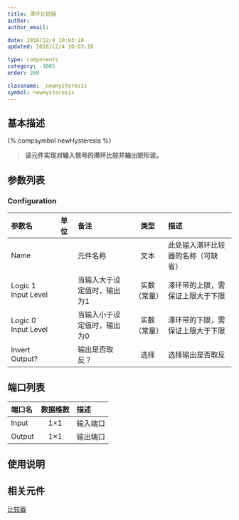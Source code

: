 ```yaml
---
title: 滞环比较器
author: 
author_email:

date: 2018/12/4 10:03:10
updated: 2018/12/4 10:03:10

type: components
category: -3005
order: 200

classname: _newHysteresis
symbol: newHysteresis
---
```

## 基本描述
{% compsymbol newHysteresis %}

> **该元件实现对输入信号的滞环比较并输出矩形波。**

## 参数列表
### Configuration
| 参数名 | 单位 | 备注 | 类型 | 描述 |
| :--- | :--- | :--- | :--: | :--- |
| Name |  | 元件名称 | 文本 | 此处输入滞环比较器的名称（可缺省） |
| Logic 1 Input Level |  | 当输入大于设定值时，输出为1 | 实数（常量） | 滞环带的上限，需保证上限大于下限 |
| Logic 0 Input Level |  | 当输入小于设定值时，输出为0 | 实数（常量） | 滞环带的下限，需保证上限大于下限 |
| Invert Output? |  | 输出是否取反？ | 选择 | 选择输出是否取反 |


## 端口列表

| 端口名 | 数据维数 | 描述 |
| :--- | :--:  | :--- |
| Input | 1×1 |输入端口 |
| Output | 1×1 |输出端口 |

## 使用说明



## 相关元件

[比较器](comp_newComparator.html)
